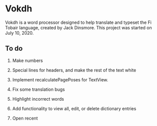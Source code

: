 # Vokdh

Vokdh is a word processor designed to help translate and typeset the Fi Tobair language, created by Jack Dinsmore. This project was started on July 10, 2020.

## To do

1. Make numbers

2. Special lines for headers, and make the rest of the text white

3. Implement recalculatePagePoses for TextView.

4. Fix some translation bugs

5. Highlight incorrect words

6. Add functionality to view all, edit, or delete dictionary entries

7. Open recent
